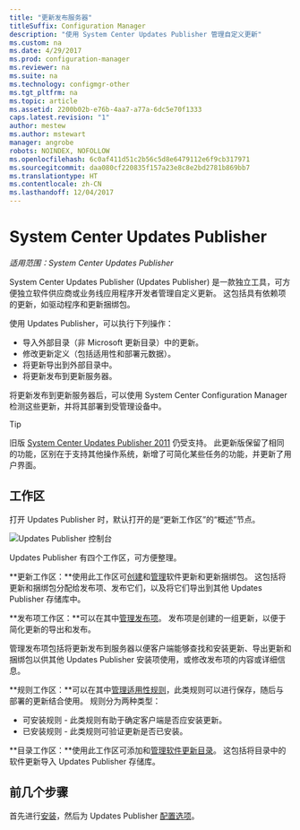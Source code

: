 ```yaml
---
title: "更新发布服务器"
titleSuffix: Configuration Manager
description: "使用 System Center Updates Publisher 管理自定义更新"
ms.custom: na
ms.date: 4/29/2017
ms.prod: configuration-manager
ms.reviewer: na
ms.suite: na
ms.technology: configmgr-other
ms.tgt_pltfrm: na
ms.topic: article
ms.assetid: 2200b02b-e76b-4aa7-a77a-6dc5e70f1333
caps.latest.revision: "1"
author: mestew
ms.author: mstewart
manager: angrobe
robots: NOINDEX, NOFOLLOW
ms.openlocfilehash: 6c0af411d51c2b56c5d8e6479112e6f9cb317971
ms.sourcegitcommit: daa080cf220835f157a23e8c8e2bd2781b869bb7
ms.translationtype: HT
ms.contentlocale: zh-CN
ms.lasthandoff: 12/04/2017
---
```

# <a name="system-center-updates-publisher"></a>System Center Updates Publisher

*适用范围：System Center Updates Publisher*

System Center Updates Publisher (Updates Publisher) 是一款独立工具，可方便独立软件供应商或业务线应用程序开发者管理自定义更新。 这包括具有依赖项的更新，如驱动程序和更新捆绑包。

使用 Updates Publisher，可以执行下列操作：

-   导入外部目录（非 Microsoft 更新目录）中的更新。
-   修改更新定义（包括适用性和部署元数据）。
-   将更新导出到外部目录中。
-   将更新发布到更新服务器。

将更新发布到更新服务器后，可以使用 System Center Configuration Manager 检测这些更新，并将其部署到受管理设备中。

> [!TIP]  
> 旧版 [System Center Updates Publisher 2011](http://go.microsoft.com/fwlink/?LinkId=848111) 仍受支持。 此更新版保留了相同的功能，区别在于支持其他操作系统，新增了可简化某些任务的功能，并更新了用户界面。

## <a name="workspaces"></a>工作区
打开 Updates Publisher 时，默认打开的是“更新工作区”的“概述”节点。

![Updates Publisher 控制台](media/console1.png)   


Updates Publisher 有四个工作区，可方便整理。


**更新工作区：**使用此工作区可[创建](/sccm/sum/tools/create-updates-with-updates-publisher)和[管理](/sccm/sum/tools/manage-updates-with-updates-publisher)软件更新和更新捆绑包。 这包括将更新和捆绑包分配给发布项、发布它们，以及将它们导出到其他 Updates Publisher 存储库中。

**发布项工作区：**可以在其中[管理发布项](/sccm/sum/tools/updates-publisher-publications)。 发布项是创建的一组更新，以便于简化更新的导出和发布。

管理发布项包括将更新发布到服务器以便客户端能够查找和安装更新、导出更新和捆绑包以供其他 Updates Publisher 安装项使用，或修改发布项的内容或详细信息。



**规则工作区：**可以在其中[管理适用性规则](/sccm/sum/tools/updates-publisher-applicability-rules)，此类规则可以进行保存，随后与部署的更新结合使用。 规则分为两种类型：

-   可安装规则 - 此类规则有助于确定客户端是否应安装更新。
-   已安装规则 - 此类规则可验证更新是否已安装。

**目录工作区：**使用此工作区可添加和[管理软件更新目录](/sccm/sum/tools/updates-publisher-catalogs)。 这包括将目录中的软件更新导入 Updates Publisher 存储库。
## <a name="first-steps"></a>前几个步骤
首先进行[安装](/sccm/sum/tools/install-updates-publisher)，然后为 Updates Publisher [配置选项](/sccm/sum/tools/updates-publisher-options)。
